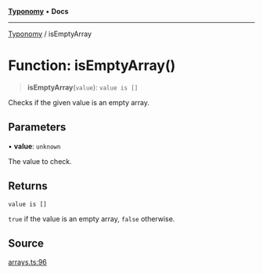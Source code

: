 [**Typonomy**](../README.md) • **Docs**

***

[Typonomy](../globals.md) / isEmptyArray

# Function: isEmptyArray()

> **isEmptyArray**(`value`): `value is []`

Checks if the given value is an empty array.

## Parameters

• **value**: `unknown`

The value to check.

## Returns

`value is []`

`true` if the value is an empty array, `false` otherwise.

## Source

[arrays.ts:96](https://github.com/softcraft-development/typonomy/blob/cee340f062935faae6d8d20bbf994df4a652481c/src/arrays.ts#L96)
